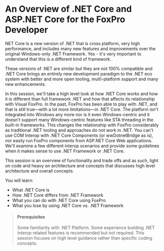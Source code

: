 ﻿# An Overview of .NET Core and ASP.NET Core for the FoxPro Developer

NET Core is a new version of .NET that is cross platform, very high performance, and includes many new features and improvements over the original Windows-only .NET Framework. Yes - it's very important to understand that this is a different kind of framework.


These versions of .NET are similar but they are not 100% compatible and .NET Core brings an entirely new development paradigm to the .NET eco system with better and more open tooling, multi-platform support and many new enhancements.

In this session, we'll take a high level look at how .NET Core works and how it is different than full framework .NET and how that affects its relationship with Visual FoxPro. In the past, FoxPro has been able to play with .NET, and that is still true—with a lot more limitations—in .NET Core. The platform isn't integrated into Windows any more nor is it even Windows-centric and it doesn't support many Windows-centric features like STA threading in the built-in frameworks. This changes the relationship with FoxPro considerably as traditional .NET tooling and approaches do not work in .NET. You can't use COM Interop with .NET Core Components (or wwDotnetBridge as is), nor easily run FoxPro components from ASP.NET Core Web applications. We'll examine a few different interop scenarios and provide some guidelines when it makes sense to use .NET Framework or .NET Core.

This session is an overview of functionality and trade offs and as such, light on code and heavy on architecture and concepts that discusses high level architecture and overall concepts.

You will learn:

* What .NET Core is
* How .NET Core differs from .NET Framework
* What you can do with .NET Core using FoxPro
* What you lose by using .NET Core vs. .NET Framework

> #### Prerequisites
> Some familiarity with .NET Platform. Some experience building .NET Interop related features is recommended but not required. This session focuses on high level guidance rather than specific coding concepts.
